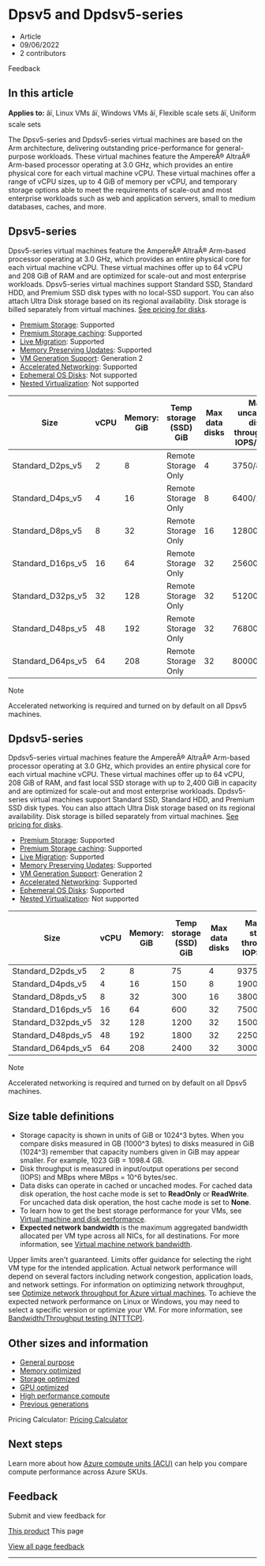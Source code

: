 # Dpsv5 and Dpdsv5-series

* Article
* 09/06/2022
* 2 contributors

Feedback

## In this article

**Applies to:** âï¸ Linux VMs âï¸ Windows VMs âï¸ Flexible scale sets âï¸ Uniform scale sets

The Dpsv5-series and Dpdsv5-series virtual machines are based on the Arm architecture, delivering outstanding price-performance for general-purpose workloads. These virtual machines feature the AmpereÂ® AltraÂ® Arm-based processor operating at 3.0 GHz, which provides an entire physical core for each virtual machine vCPU. These virtual machines offer a range of vCPU sizes, up to 4 GiB of memory per vCPU, and temporary storage options able to meet the requirements of scale-out and most enterprise workloads such as web and application servers, small to medium databases, caches, and more.

## Dpsv5-series

Dpsv5-series virtual machines feature the AmpereÂ® AltraÂ® Arm-based processor operating at 3.0 GHz, which provides an entire physical core for each virtual machine vCPU. These virtual machines offer up to 64 vCPU and 208 GiB of RAM and are optimized for scale-out and most enterprise workloads. Dpsv5-series virtual machines support Standard SSD, Standard HDD, and Premium SSD disk types with no local-SSD support. You can also attach Ultra Disk storage based on its regional availability. Disk storage is billed separately from virtual machines. [See pricing for disks](https://azure.microsoft.com/pricing/details/managed-disks/).

* [Premium Storage](premium-storage-performance): Supported
* [Premium Storage caching](premium-storage-performance): Supported
* [Live Migration](maintenance-and-updates): Supported
* [Memory Preserving Updates](maintenance-and-updates): Supported
* [VM Generation Support](generation-2): Generation 2
* [Accelerated Networking](../virtual-network/create-vm-accelerated-networking-cli): Supported
* [Ephemeral OS Disks](ephemeral-os-disks): Not supported
* [Nested Virtualization](/en-us/virtualization/hyper-v-on-windows/user-guide/nested-virtualization): Not supported

| Size | vCPU | Memory: GiB | Temp storage (SSD) GiB | Max data disks | Max uncached disk throughput: IOPS/MBps | Max burst uncached disk throughput: IOPS/MBps | Max NICs | Max network bandwidth (Mbps) |
| --- | --- | --- | --- | --- | --- | --- | --- | --- |
| Standard\_D2ps\_v5 | 2 | 8 | Remote Storage Only | 4 | 3750/85 | 10000/1200 | 2 | 12500 |
| Standard\_D4ps\_v5 | 4 | 16 | Remote Storage Only | 8 | 6400/145 | 20000/1200 | 2 | 12500 |
| Standard\_D8ps\_v5 | 8 | 32 | Remote Storage Only | 16 | 12800/290 | 20000/1200 | 4 | 12500 |
| Standard\_D16ps\_v5 | 16 | 64 | Remote Storage Only | 32 | 25600/600 | 40000/1200 | 4 | 12500 |
| Standard\_D32ps\_v5 | 32 | 128 | Remote Storage Only | 32 | 51200/865 | 80000/2000 | 8 | 16000 |
| Standard\_D48ps\_v5 | 48 | 192 | Remote Storage Only | 32 | 76800/1315 | 80000/3000 | 8 | 24000 |
| Standard\_D64ps\_v5 | 64 | 208 | Remote Storage Only | 32 | 80000/1735 | 80000/3000 | 8 | 40000 |

Note

Accelerated networking is required and turned on by default on all Dpsv5 machines.

## Dpdsv5-series

Dpdsv5-series virtual machines feature the AmpereÂ® AltraÂ® Arm-based processor operating at 3.0 GHz, which provides an entire physical core for each virtual machine vCPU. These virtual machines offer up to 64 vCPU, 208 GiB of RAM, and fast local SSD storage with up to 2,400 GiB in capacity and are optimized for scale-out and most enterprise workloads. Dpdsv5-series virtual machines support Standard SSD, Standard HDD, and Premium SSD disk types. You can also attach Ultra Disk storage based on its regional availability. Disk storage is billed separately from virtual machines. [See pricing for disks](https://azure.microsoft.com/pricing/details/managed-disks/).

* [Premium Storage](premium-storage-performance): Supported
* [Premium Storage caching](premium-storage-performance): Supported
* [Live Migration](maintenance-and-updates): Supported
* [Memory Preserving Updates](maintenance-and-updates): Supported
* [VM Generation Support](generation-2): Generation 2
* [Accelerated Networking](../virtual-network/create-vm-accelerated-networking-cli): Supported
* [Ephemeral OS Disks](ephemeral-os-disks): Supported
* [Nested Virtualization](/en-us/virtualization/hyper-v-on-windows/user-guide/nested-virtualization): Not supported

| Size | vCPU | Memory: GiB | Temp storage (SSD) GiB | Max data disks | Max temp storage throughput: IOPS/MBps | Max uncached disk throughput: IOPS/MBps | Max burst uncached disk throughput: IOPS/MBps | Max NICs | Max network bandwidth (Mbps) |
| --- | --- | --- | --- | --- | --- | --- | --- | --- | --- |
| Standard\_D2pds\_v5 | 2 | 8 | 75 | 4 | 9375/125 | 3750/85 | 10000/1200 | 2 | 12500 |
| Standard\_D4pds\_v5 | 4 | 16 | 150 | 8 | 19000/250 | 6400/145 | 20000/1200 | 2 | 12500 |
| Standard\_D8pds\_v5 | 8 | 32 | 300 | 16 | 38000/500 | 12800/290 | 20000/1200 | 4 | 12500 |
| Standard\_D16pds\_v5 | 16 | 64 | 600 | 32 | 75000/1000 | 25600/600 | 40000/1200 | 4 | 12500 |
| Standard\_D32pds\_v5 | 32 | 128 | 1200 | 32 | 150000/2000 | 51200/865 | 80000/2000 | 8 | 16000 |
| Standard\_D48pds\_v5 | 48 | 192 | 1800 | 32 | 225000/3000 | 76800/1315 | 80000/3000 | 8 | 24000 |
| Standard\_D64pds\_v5 | 64 | 208 | 2400 | 32 | 300000/4000 | 80000/1735 | 80000/3000 | 8 | 40000 |

Note

Accelerated networking is required and turned on by default on all Dpsv5 machines.

## Size table definitions

* Storage capacity is shown in units of GiB or 1024^3 bytes. When you compare disks measured in GB (1000^3 bytes) to disks measured in GiB (1024^3) remember that capacity numbers given in GiB may appear smaller. For example, 1023 GiB = 1098.4 GB.
* Disk throughput is measured in input/output operations per second (IOPS) and MBps where MBps = 10^6 bytes/sec.
* Data disks can operate in cached or uncached modes. For cached data disk operation, the host cache mode is set to **ReadOnly** or **ReadWrite**. For uncached data disk operation, the host cache mode is set to **None**.
* To learn how to get the best storage performance for your VMs, see [Virtual machine and disk performance](disks-performance).
* **Expected network bandwidth** is the maximum aggregated bandwidth allocated per VM type across all NICs, for all destinations. For more information, see [Virtual machine network bandwidth](../virtual-network/virtual-machine-network-throughput).

Upper limits aren't guaranteed. Limits offer guidance for selecting the right VM type for the intended application. Actual network performance will depend on several factors including network congestion, application loads, and network settings. For information on optimizing network throughput, see [Optimize network throughput for Azure virtual machines](../virtual-network/virtual-network-optimize-network-bandwidth). To achieve the expected network performance on Linux or Windows, you may need to select a specific version or optimize your VM. For more information, see [Bandwidth/Throughput testing (NTTTCP)](../virtual-network/virtual-network-bandwidth-testing).

## Other sizes and information

* [General purpose](sizes-general)
* [Memory optimized](sizes-memory)
* [Storage optimized](sizes-storage)
* [GPU optimized](sizes-gpu)
* [High performance compute](sizes-hpc)
* [Previous generations](sizes-previous-gen)

Pricing Calculator: [Pricing Calculator](https://azure.microsoft.com/pricing/calculator/)

## Next steps

Learn more about how [Azure compute units (ACU)](acu) can help you compare compute performance across Azure SKUs.

## Feedback

Submit and view feedback for

[This product](https://feedback.azure.com/d365community/forum/ec2f1827-be25-ec11-b6e6-000d3a4f0f1c)
This page

[View all page feedback](https://github.com/MicrosoftDocs/azure-docs/issues)

---
